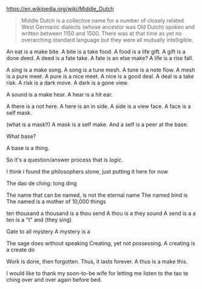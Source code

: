 
https://en.wikipedia.org/wiki/Middle_Dutch

> Middle Dutch is a collective name for a number of closely related West Germanic dialects (whose ancestor was Old Dutch) spoken and written between 1150 and 1500. There was at that time as yet no overarching standard language but they were all mutually intelligible.

An eat is a make bite.
A bite is a take food.
A food is a life gift.
A gift is a done deed.
A deed is a fate take.
A fate is an else make?
A life is a rise fall.

A sing is a make song.
A song is a tune mesh.
A tune is a note flow.
A mesh is a pure meet.
A pure is a nice meet.
A nice is a good deal.
A deal is a take risk.
A risk is a dark move.
A dark is a gone view.

A sound is a make hear.
A hear is a hit ear.

A there is a not here.
A here is an in side.
A side is a view face.
A face is a self mask.

(what is a mask!!)
A mask is a self make.
And a self is a peer at the base.

What base?

A base is a thing.

So it's a question/answer process that is _logic_.

I think i found the philosophers stone, just putting it here for now

The dao de ching: tong ding

The name that can be named, is not the eternal name
The named bind is
The named is a mother of 10,000 things

ten thousand
a thousand is a thou send
A thou is a they sound
A send is a 
a ten is a "t" and (they sing)

Gate to all mystery
A mystery is a 

The sage does without speaking
Creating, yet not possessing.
A creating is a create do

Work is done, then forgotten. Thus, it lasts forever.
A thus is a make this.

I would like to thank my soon-to-be wife for letting me listen to the tao te ching over and over again before bed.
